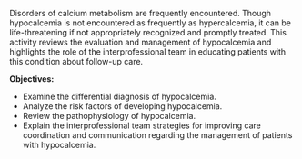 Disorders of calcium metabolism are frequently encountered. Though hypocalcemia is not encountered as frequently as hypercalcemia, it can be life-threatening if not appropriately recognized and promptly treated. This activity reviews the evaluation and management of hypocalcemia and highlights the role of the interprofessional team in educating patients with this condition about follow-up care.

**Objectives:**
- Examine the differential diagnosis of hypocalcemia.
- Analyze the risk factors of developing hypocalcemia.
- Review the pathophysiology of hypocalcemia.
- Explain the interprofessional team strategies for improving care coordination and communication regarding the management of patients with hypocalcemia.